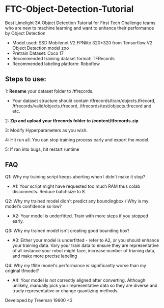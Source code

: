 # FTC-Object-Detection-Tutorial
Best Limelight 3A Object Detection Tutorial for First Tech Challenge teams who are new to machine learning and want to enhance their performance by Object Detection

- Model used: SSD Mobilenet V2 FPNlite 320*320 from Tensorflow V2 Object Detection model zoo
- Pretrain Dataset: Coco 17
- Recommended training dataset format: TFRecords
- Recommended labeling platform: Roboflow

## **Steps to use:**

1: **Rename** your dataset folder to /tfrecords.
  - Your dataset structure should contain /tfrecords/train/objects.tfrecord, /tfrecords/valid/objects.tfrecord, /tfrecords/test/objects.tfrecord and etc.

2: **Zip and upload your tfrecords folder to /content/tfrecords.zip**

3: Modify Hyperparameters as you wish.

4: Hit run all. You can stop training process early and export the model.

5: If ran into bugs, hit restart runtime

## **FAQ**

Q1: Why my training script keeps aborting when I didn't make it stop?

- A1: Your script might have requested too much RAM thus colab disconnects. Reduce batchsize to 8.

Q2: Why my trained model didn't predict any boundingbox / Why is my model's confidence so low?

- A2: Your model is underfitted. Train with more steps if you stopped early.

Q3: Why my trained model isn't creating good bounding box?

- A3: Either your model is underfitted - refer to A2, or you should enhance your training data. Vary your train data to ensure they are representative of all instance your robot might face, increase number of trianing data, and make more precise labeling

Q4: Why my tflite model's performance is significantly worse than my original tfmodel?

- A4: Your model is not correctly aligned after converting. Although unlikely, manually pick your representative data so they are diverse and truely representative or change quantizing methods.

Developed by Treeman 19600 <3
